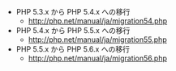 - PHP 5.3.x から PHP 5.4.x への移行
  - http://php.net/manual/ja/migration54.php
- PHP 5.4.x から PHP 5.5.x への移行
  - http://php.net/manual/ja/migration55.php
- PHP 5.5.x から PHP 5.6.x への移行
  - http://php.net/manual/ja/migration56.php
